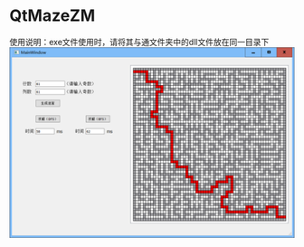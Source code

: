 # QtMazeZM
使用说明：exe文件使用时，请将其与通文件夹中的dll文件放在同一目录下
![image](https://github.com/mosquitozm100/QtMazeZM/blob/master/example.png)
